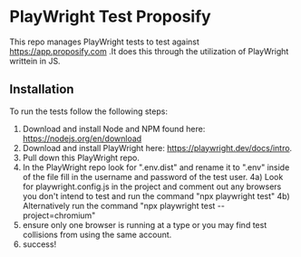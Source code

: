 # PlayWright Test Proposify
This repo manages PlayWright tests to test against https://app.proposify.com .It does this through the utilization of PlayWright writtein in JS. 

## Installation

To run the tests follow the following steps:
1) Download and install Node and NPM found here: https://nodejs.org/en/download
2) Download and install PlayWright here: https://playwright.dev/docs/intro.
3) Pull down this PlayWright repo.
4) In the PlayWright repo look for ".env.dist" and rename it to ".env" inside of the file fill in the username and password of the test user.
4a) Look for playwright.config.js in the project and comment out any browsers you don't intend to test and run the command "npx playwright test"
4b) Alternatively run the command "npx playwright test --project=chromium"
5) ensure only one browser is running at a type or you may find test collisions from using the same account.
6) success!
